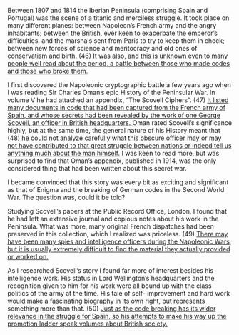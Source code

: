 Between 1807 and 1814 the Iberian Peninsula (comprising Spain and Portugal) was the scene of a titanic and merciless struggle. It took place on many different planes: between Napoleon’s French army and the angry inhabitants; between the British, ever keen to exacerbate the emperor’s difficulties, and the marshals sent from Paris to try to keep them in check; between new forces of science and meritocracy and old ones of conservatism and birth. (46)<u> It was also, and this is unknown even to many people well read about the period, a battle between those who made codes and those who broke them.</u>

I first discovered the Napoleonic cryptographic battle a few years ago when I was reading Sir Charles Oman’s epic History of the Peninsular War. In volume V he had attached an appendix, “The Scovell Ciphers”. (47) <u>It listed many documents in code that had been captured from the French army of Spain, and whose secrets had been revealed by the work of one George Scovell, an officer in British headquarters. </u>Oman rated Scovell’s significance highly, but at the same time, the general nature of his History meant that (48) <u>he could not analyze carefully what this obscure officer may or may not have contributed to that great struggle between nations or indeed tell us anything much about the man himself.</u> I was keen to read more, but was surprised to find that Oman’s appendix, published in 1914, was the only considered thing that had been written about this secret war.

I became convinced that this story was every bit as exciting and significant as that of Enigma and the breaking of German codes in the Second World War. The question was, could it be told? 

Studying Scovell’s papers at the Public Record Office, London, I found that he had left an extensive journal and copious notes about his work in the Peninsula. What was more, many original French dispatches had been preserved in this collection, which I realized was priceless. (49) <u>There may have been many spies and intelligence officers during the Napoleonic Wars, but it is usually extremely difficult to find the material they actually provided or worked on. </u>

As I researched Scovell’s story I found far more of interest besides his intelligence work. His status in Lord Wellington’s headquarters and the recognition given to him for his work were all bound up with the class politics of the army at the time. His tale of self- improvement and hard work would make a fascinating biography in its own right, but represents something more than that. (50) <u>Just as the code breaking has its wider relevance in the struggle for Spain, so his attempts to make his way up the promotion ladder speak volumes about British society.</u>
